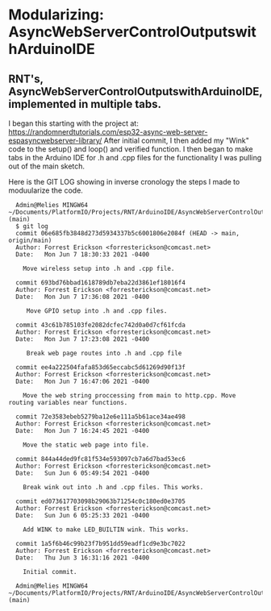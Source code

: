 # Modularizing: AsyncWebServerControlOutputswithArduinoIDE
## RNT's, AsyncWebServerControlOutputswithArduinoIDE, implemented in multiple tabs.

I began this starting with the project at: https://randomnerdtutorials.com/esp32-async-web-server-espasyncwebserver-library/
After initial commit, I then added my "Wink" code to the setup() and loop() and verified function.
I then began to make tabs in the Arduino IDE for .h and .cpp files for the functionality I was pulling out of the main sketch.


Here is the GIT LOG showing in inverse cronology the steps I made to moduularize the code.


      Admin@Melies MINGW64 ~/Documents/PlatformIO/Projects/RNT/ArduinoIDE/AsyncWebServerControlOutputswithArduinoIDE (main)
      $ git log
      commit 06e685fb3848d273d5934337b5c6001806e2084f (HEAD -> main, origin/main)
      Author: Forrest Erickson <forresterickson@comcast.net>
      Date:   Mon Jun 7 18:30:33 2021 -0400

        Move wireless setup into .h and .cpp file.

      commit 693bd76bbad1618789db7eba22d3861ef18016f4
      Author: Forrest Erickson <forresterickson@comcast.net>
      Date:   Mon Jun 7 17:36:08 2021 -0400

         Move GPIO setup into .h and .cpp files.

      commit 43c61b785103fe2082dcfec742d0a0d7cf61fcda
      Author: Forrest Erickson <forresterickson@comcast.net>
      Date:   Mon Jun 7 17:23:08 2021 -0400

         Break web page routes into .h and .cpp file

      commit ee4a222504fafa853d65eccabc5d61269d90f13f
      Author: Forrest Erickson <forresterickson@comcast.net>
      Date:   Mon Jun 7 16:47:06 2021 -0400

        Move the web string proccessing from main to http.cpp. Move routing variables near functions.

      commit 72e3583ebeb5279ba12e6e111a5b61ace34ae498
      Author: Forrest Erickson <forresterickson@comcast.net>
      Date:   Mon Jun 7 16:24:45 2021 -0400

        Move the static web page into file.

      commit 844a44ded9fc81f534e593097cb7a6d7bad53ec6
      Author: Forrest Erickson <forresterickson@comcast.net>
      Date:   Sun Jun 6 05:49:54 2021 -0400

        Break wink out into .h and .cpp files. This works.

      commit ed073617703098b29063b71254c0c180ed0e3705
      Author: Forrest Erickson <forresterickson@comcast.net>
      Date:   Sun Jun 6 05:25:33 2021 -0400

        Add WINK to make LED_BUILTIN wink. This works.

      commit 1a5f6b46c99b23f7b951dd59eadf1cd9e3bc7022
      Author: Forrest Erickson <forresterickson@comcast.net>
      Date:   Thu Jun 3 16:31:16 2021 -0400

        Initial commit.

      Admin@Melies MINGW64 ~/Documents/PlatformIO/Projects/RNT/ArduinoIDE/AsyncWebServerControlOutputswithArduinoIDE (main)
